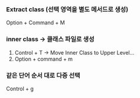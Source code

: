 ### Extract class (선택 영역을 별도 메서드로 생성)
Option + Command + M

### inner class → 클래스 파일로 생성 
1. Control + T → Move Inner Class to Upper Level...
2. Option + command + m

### 같은 단어 순서 대로 다중 선택
Control + g
